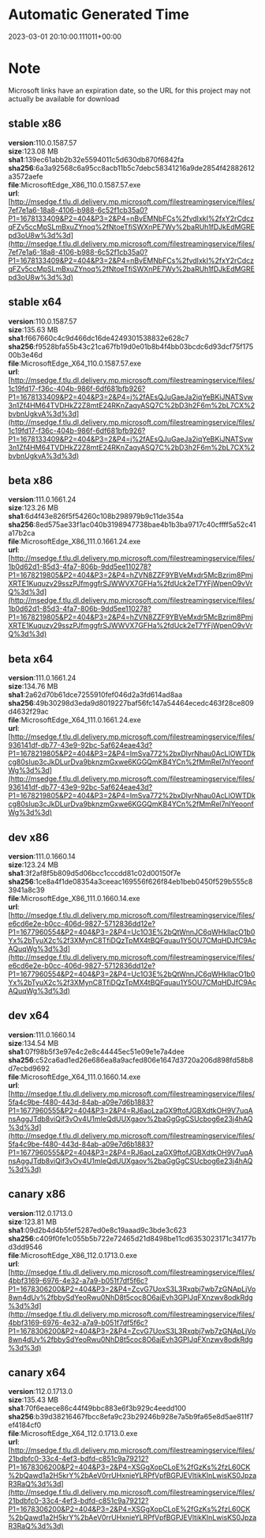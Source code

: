 # Automatic Generated Time
2023-03-01 20:10:00.111011+00:00

# Note
Microsoft links have an expiration date, so the URL for this project may not actually be available for download

## stable x86
**version**:110.0.1587.57  
**size**:123.08 MB  
**sha1**:139ec61abb2b32e5594011c5d630db870f6842fa  
**sha256**:6a3a92568c6a95cc8acb11b5c7debc58341216a9de2854f42882612a3572aefe  
**file**:MicrosoftEdge_X86_110.0.1587.57.exe  
**url**:[http://msedge.f.tlu.dl.delivery.mp.microsoft.com/filestreamingservice/files/7ef7e1a6-18a8-4106-b988-6c52f1cb35a0?P1=1678133409&P2=404&P3=2&P4=nBvEMNbFCs%2fvdIxkI%2fxY2rCdczqFZv5ccMpSLmBxuZYnoq%2fNtoeTfiSWXnPE7Wy%2baRUh1fDJkEdMGREpd3oU8w%3d%3d](http://msedge.f.tlu.dl.delivery.mp.microsoft.com/filestreamingservice/files/7ef7e1a6-18a8-4106-b988-6c52f1cb35a0?P1=1678133409&P2=404&P3=2&P4=nBvEMNbFCs%2fvdIxkI%2fxY2rCdczqFZv5ccMpSLmBxuZYnoq%2fNtoeTfiSWXnPE7Wy%2baRUh1fDJkEdMGREpd3oU8w%3d%3d)  

## stable x64
**version**:110.0.1587.57  
**size**:135.63 MB  
**sha1**:f667660c4c9d466dc16de4249301538832e628c7  
**sha256**:f9528bfa55b43c21ca67fb19d0e01b8b4f4bb03bcdc6d93dcf75f17500b3e46d  
**file**:MicrosoftEdge_X64_110.0.1587.57.exe  
**url**:[http://msedge.f.tlu.dl.delivery.mp.microsoft.com/filestreamingservice/files/1c19fd17-f36c-404b-986f-6df681bfb926?P1=1678133409&P2=404&P3=2&P4=j%2fAEsQJuGaeJa2iqYeBKiJNATSvw3n1Zf4HM64TVDHkZ2Z8mtE24RKnZaqyASQ7C%2bD3h2F6m%2bL7CX%2bvbnUgkvA%3d%3d](http://msedge.f.tlu.dl.delivery.mp.microsoft.com/filestreamingservice/files/1c19fd17-f36c-404b-986f-6df681bfb926?P1=1678133409&P2=404&P3=2&P4=j%2fAEsQJuGaeJa2iqYeBKiJNATSvw3n1Zf4HM64TVDHkZ2Z8mtE24RKnZaqyASQ7C%2bD3h2F6m%2bL7CX%2bvbnUgkvA%3d%3d)  

## beta x86
**version**:111.0.1661.24  
**size**:123.26 MB  
**sha1**:6d4f43e826f5f54260c108b298979b9c11de354a  
**sha256**:8ed575ae33f1ac040b3198947738bae4b1b3ba9717c40cffff5a52c41a17b2ca  
**file**:MicrosoftEdge_X86_111.0.1661.24.exe  
**url**:[http://msedge.f.tlu.dl.delivery.mp.microsoft.com/filestreamingservice/files/1b0d62d1-85d3-4fa7-806b-9dd5ee110278?P1=1678219805&P2=404&P3=2&P4=hZVN8ZZF9YBVeMxdr5McBzrim8PmjXRTE1Kuquzv29sszPJfmggfrSJWWVX7GFHa%2fdUck2eT7YFjWpenO9vVrQ%3d%3d](http://msedge.f.tlu.dl.delivery.mp.microsoft.com/filestreamingservice/files/1b0d62d1-85d3-4fa7-806b-9dd5ee110278?P1=1678219805&P2=404&P3=2&P4=hZVN8ZZF9YBVeMxdr5McBzrim8PmjXRTE1Kuquzv29sszPJfmggfrSJWWVX7GFHa%2fdUck2eT7YFjWpenO9vVrQ%3d%3d)  

## beta x64
**version**:111.0.1661.24  
**size**:134.76 MB  
**sha1**:2a62d70b61dce7255910fef046d2a3fd614ad8aa  
**sha256**:49b30298d3eda9d8019227baf56fc147a54464ecedc463f28ce809d4632f29ac  
**file**:MicrosoftEdge_X64_111.0.1661.24.exe  
**url**:[http://msedge.f.tlu.dl.delivery.mp.microsoft.com/filestreamingservice/files/936141df-db77-43e9-92bc-5af624eae43d?P1=1678219805&P2=404&P3=2&P4=ImSva772%2bxDlyrNhau0AcLlOWTDkcg80sIup3cJkDLurDva9bknzmGxwe6KGGQmKB4YCn%2fMmRel7nIYeoonfWg%3d%3d](http://msedge.f.tlu.dl.delivery.mp.microsoft.com/filestreamingservice/files/936141df-db77-43e9-92bc-5af624eae43d?P1=1678219805&P2=404&P3=2&P4=ImSva772%2bxDlyrNhau0AcLlOWTDkcg80sIup3cJkDLurDva9bknzmGxwe6KGGQmKB4YCn%2fMmRel7nIYeoonfWg%3d%3d)  

## dev x86
**version**:111.0.1660.14  
**size**:123.24 MB  
**sha1**:3f2af8f5b809d5d06bcc1cccdd81c02d00150f7e  
**sha256**:1ce8a4f1de08354a3ceeac169556f626f84eb1beb0450f529b555c83941a8c39  
**file**:MicrosoftEdge_X86_111.0.1660.14.exe  
**url**:[http://msedge.f.tlu.dl.delivery.mp.microsoft.com/filestreamingservice/files/e6cd6e2e-b0cc-406d-9827-5712836dd12e?P1=1677960554&P2=404&P3=2&P4=Uc1O3E%2bQtWnnJC6qWHkllacO1b0Yx%2bTyuX2c%2f3XMynC8TfiDQzTpMX4tBQFquau1Y5OU7CMqHDJfC9AcAQuqWg%3d%3d](http://msedge.f.tlu.dl.delivery.mp.microsoft.com/filestreamingservice/files/e6cd6e2e-b0cc-406d-9827-5712836dd12e?P1=1677960554&P2=404&P3=2&P4=Uc1O3E%2bQtWnnJC6qWHkllacO1b0Yx%2bTyuX2c%2f3XMynC8TfiDQzTpMX4tBQFquau1Y5OU7CMqHDJfC9AcAQuqWg%3d%3d)  

## dev x64
**version**:111.0.1660.14  
**size**:134.54 MB  
**sha1**:07f98b5f3e97e4c2e8c44445ec51e09e1e7a4dee  
**sha256**:c52ca6ad1ed26e686ea8a9acfed806e1647d3720a206d898fd58b8d7ecbd9692  
**file**:MicrosoftEdge_X64_111.0.1660.14.exe  
**url**:[http://msedge.f.tlu.dl.delivery.mp.microsoft.com/filestreamingservice/files/5fa4c9be-f480-443d-84ab-a09e7d6b1883?P1=1677960555&P2=404&P3=2&P4=RJ6aoLzaGX9ftofJGBXdtkOH9V7uqAnsAggJTdb8viQif3vOv4U1mIeQdUUXgaov%2baGgGgCSUcbog6e23j4hAQ%3d%3d](http://msedge.f.tlu.dl.delivery.mp.microsoft.com/filestreamingservice/files/5fa4c9be-f480-443d-84ab-a09e7d6b1883?P1=1677960555&P2=404&P3=2&P4=RJ6aoLzaGX9ftofJGBXdtkOH9V7uqAnsAggJTdb8viQif3vOv4U1mIeQdUUXgaov%2baGgGgCSUcbog6e23j4hAQ%3d%3d)  

## canary x86
**version**:112.0.1713.0  
**size**:123.81 MB  
**sha1**:09d2b4d4b5fef5287ed0e8c19aaad9c3bde3c623  
**sha256**:c409f0fe1c055b5b722e72465d21d8498be11cd6353023171c34177bd3dd9546  
**file**:MicrosoftEdge_X86_112.0.1713.0.exe  
**url**:[http://msedge.f.tlu.dl.delivery.mp.microsoft.com/filestreamingservice/files/4bbf3169-6976-4e32-a7a9-b051f7df5f6c?P1=1678306200&P2=404&P3=2&P4=ZcvG7UoxS3L3Rxqbj7wb7zGNApLjVo8wn4dUv%2fbbySdYeoRwu0NhD8t5coc8O6ajEvh3GPIJqFXnzwv8odkRdg%3d%3d](http://msedge.f.tlu.dl.delivery.mp.microsoft.com/filestreamingservice/files/4bbf3169-6976-4e32-a7a9-b051f7df5f6c?P1=1678306200&P2=404&P3=2&P4=ZcvG7UoxS3L3Rxqbj7wb7zGNApLjVo8wn4dUv%2fbbySdYeoRwu0NhD8t5coc8O6ajEvh3GPIJqFXnzwv8odkRdg%3d%3d)  

## canary x64
**version**:112.0.1713.0  
**size**:135.43 MB  
**sha1**:70f6eaece86c44f49bbc883e6f3b929c4eedd100  
**sha256**:b39d38216467fbcc8efa9c23b29246b928e7a5b9fa65e8d5ae811f7ef4184cf0  
**file**:MicrosoftEdge_X64_112.0.1713.0.exe  
**url**:[http://msedge.f.tlu.dl.delivery.mp.microsoft.com/filestreamingservice/files/21bdbfc0-33c4-4ef3-bdfd-c851c9a79212?P1=1678306200&P2=404&P3=2&P4=XSGgXopCLoE%2fGzKs%2fzL60CK%2bQawd1a2H5krY%2bAeV0rrUHxnieYLRPfVpfBGPJEVltikKInLwisKS0JpzaR3RaQ%3d%3d](http://msedge.f.tlu.dl.delivery.mp.microsoft.com/filestreamingservice/files/21bdbfc0-33c4-4ef3-bdfd-c851c9a79212?P1=1678306200&P2=404&P3=2&P4=XSGgXopCLoE%2fGzKs%2fzL60CK%2bQawd1a2H5krY%2bAeV0rrUHxnieYLRPfVpfBGPJEVltikKInLwisKS0JpzaR3RaQ%3d%3d)  

